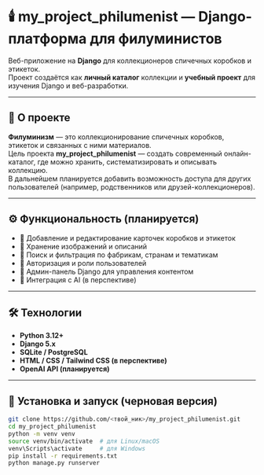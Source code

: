 # 🕯️ my_project_philumenist — Django-платформа для филуминистов

Веб-приложение на **Django** для коллекционеров спичечных коробков и этикеток.  
Проект создаётся как **личный каталог** коллекции и **учебный проект** для изучения Django и веб-разработки.

---

## 📖 О проекте

**Филуминизм** — это коллекционирование спичечных коробков, этикеток и связанных с ними материалов.  
Цель проекта **my_project_philumenist** — создать современный онлайн-каталог, где можно хранить, систематизировать и описывать коллекцию.  
В дальнейшем планируется добавить возможность доступа для других пользователей (например, родственников или друзей-коллекционеров).

---

## ⚙️ Функциональность (планируется)
- 🔸 Добавление и редактирование карточек коробков и этикеток  
- 🔸 Хранение изображений и описаний  
- 🔸 Поиск и фильтрация по фабрикам, странам и тематикам  
- 🔸 Авторизация и роли пользователей  
- 🔸 Админ-панель Django для управления контентом  
- 🔸 Интеграция с AI (в перспективе)

---

## 🛠️ Технологии
- **Python 3.12+**
- **Django 5.x**
- **SQLite / PostgreSQL**
- **HTML / CSS / Tailwind CSS (в перспективе)**
- **OpenAI API (планируется)**

---

## 🚀 Установка и запуск (черновая версия)
```bash
git clone https://github.com/<твой_ник>/my_project_philumenist.git
cd my_project_philumenist
python -m venv venv
source venv/bin/activate  # для Linux/macOS
venv\Scripts\activate     # для Windows
pip install -r requirements.txt
python manage.py runserver
